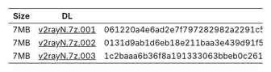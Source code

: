 |    Size   |     DL  | sha512sum |
|  ---  |  ---  |  ---  |
| 7MB | [v2rayN.7z.001](https://cdn.jsdelivr.net/gh/googleians/v2rayN@main/v2rayN.7z.001) | 061220a4e6ad2e7f797282982a2291c56a5cd08a6e20f7fae763d1f3ef305a88293930c066d2ba66c5e8faf08c5b55d823b87b0c2bda39a0926760adcf2d97e6 |
| 7MB | [v2rayN.7z.002](https://cdn.jsdelivr.net/gh/googleians/v2rayN@main/v2rayN.7z.002) | 0131d9ab1d6eb18e211baa3e439d91f5c78372215bff1bb3b457463ebb414659c0da8fdcabd03d4f4e8064f4e8199440c26e8cbed106039b42dc864dba3dd80a |
| 7MB | [v2rayN.7z.003](https://cdn.jsdelivr.net/gh/googleians/v2rayN@main/v2rayN.7z.003) | 1c2baaa6b36f8a191333063bbeb0c2619310994758011e24308dfe8da68906779f000dc336f0d1224a597db6d579ba54873980d720190be87535754fc08dc1d1 |
